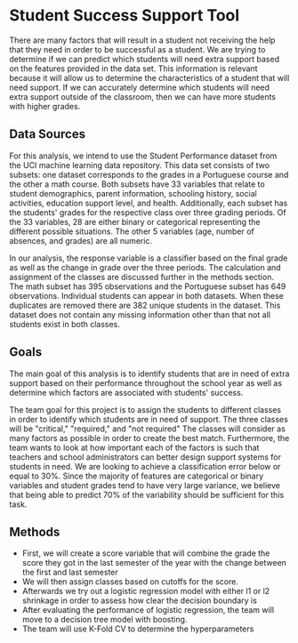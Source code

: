 # Student Success Support Tool
There are many factors that will result in a student not receiving the help that they need in order to be successful as a student. We are trying to determine if we can predict which students will need extra support based on the features provided in the data set. This information is relevant because it will allow us to determine the characteristics of a student that will need support. If we can accurately determine which students will need extra support outside of the classroom, then we can have more students with higher grades.
## Data Sources
For this analysis, we intend to use the Student Performance dataset from the UCI machine learning data repository. This data set consists of two subsets: one dataset corresponds to the grades in a Portuguese course and the other a math course. Both subsets have  33 variables that relate to student demographics, parent information, schooling history, social activities, education support level, and health. Additionally, each subset has the students' grades for the respective class over three grading periods. Of the 33 variables, 28 are either binary or categorical representing the different possible situations. The other 5 variables (age, number of absences, and grades) are all numeric. 

In our analysis, the response variable is a classifier based on the final grade as well as the change in grade over the three periods. The calculation and assignment of the classes are discussed further in the methods section. The math subset has 395 observations and the Portuguese subset has 649 observations. Individual students can appear in both datasets. When these duplicates are removed there are 382 unique students in the dataset. This dataset does not contain any missing information other than that not all students exist in both classes.

## Goals
The main goal of this analysis is to identify students that are in need of extra support based on their performance throughout the school year as well as determine which factors are associated with students' success.

The team goal for this project is to assign the students to different classes in order to identify which students are in need of support. The three classes will be "critical,"  "required," and "not required" The classes will consider as many factors as possible in order to create the best match. Furthermore, the team wants to look at how important each of the factors is such that teachers and school administrators can better design support systems for students in need. We are looking to achieve a classification error below or equal to 30%. Since the majority of features are categorical or binary variables and student grades tend to have very large variance, we believe that being able to predict 70% of the variability should be sufficient for this task.

## Methods 
* First, we will create a score variable that will combine the grade the score they got in the last semester of the year with the change between the first and last semester 
* We will then assign classes based on cutoffs for the score. 
* Afterwards we try out a logistic regression model with either l1 or l2 shrinkage in order to assess how clear the decision boundary is
* After evaluating the performance of logistic regression, the team will move to a decision tree model with boosting. 
* The team will use K-Fold CV to determine the hyperparameters 

